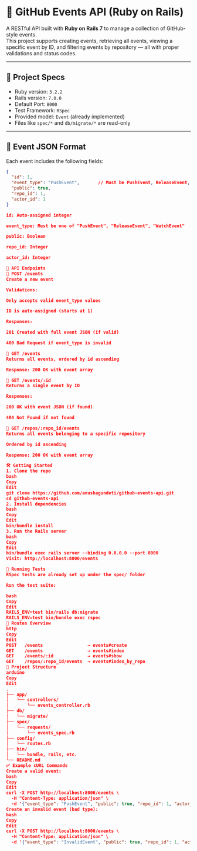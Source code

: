 # 🔔 GitHub Events API (Ruby on Rails)

A RESTful API built with **Ruby on Rails 7** to manage a collection of GitHub-style events.  
This project supports creating events, retrieving all events, viewing a specific event by ID, and filtering events by repository — all with proper validations and status codes.

---

## 📌 Project Specs

- Ruby version: `3.2.2`
- Rails version: `7.0.0`
- Default Port: `8000`
- Test Framework: `RSpec`
- Provided model: `Event` (already implemented)
- Files like `spec/*` and `db/migrate/*` are read-only

---

## 🧾 Event JSON Format

Each event includes the following fields:

```json
{
  "id": 1,
  "event_type": "PushEvent",       // Must be PushEvent, ReleaseEvent, or WatchEvent
  "public": true,
  "repo_id": 1,
  "actor_id": 1
}

id: Auto-assigned integer

event_type: Must be one of "PushEvent", "ReleaseEvent", "WatchEvent"

public: Boolean

repo_id: Integer

actor_id: Integer

🎯 API Endpoints
🔹 POST /events
Create a new event

Validations:

Only accepts valid event_type values

ID is auto-assigned (starts at 1)

Responses:

201 Created with full event JSON (if valid)

400 Bad Request if event_type is invalid

🔹 GET /events
Returns all events, ordered by id ascending

Response: 200 OK with event array

🔹 GET /events/:id
Returns a single event by ID

Responses:

200 OK with event JSON (if found)

404 Not Found if not found

🔹 GET /repos/:repo_id/events
Returns all events belonging to a specific repository

Ordered by id ascending

Response: 200 OK with event array

🛠️ Getting Started
1. Clone the repo
bash
Copy
Edit
git clone https://github.com/anushagundeti/github-events-api.git
cd github-events-api
2. Install dependencies
bash
Copy
Edit
bin/bundle install
3. Run the Rails server
bash
Copy
Edit
bin/bundle exec rails server --binding 0.0.0.0 --port 8000
Visit: http://localhost:8000/events

🧪 Running Tests
RSpec tests are already set up under the spec/ folder

Run the test suite:

bash
Copy
Edit
RAILS_ENV=test bin/rails db:migrate
RAILS_ENV=test bin/bundle exec rspec
🧱 Routes Overview
http
Copy
Edit
POST   /events                 → events#create
GET    /events                 → events#index
GET    /events/:id             → events#show
GET    /repos/:repo_id/events  → events#index_by_repo
📁 Project Structure
arduino
Copy
Edit
.
├── app/
│   └── controllers/
│       └── events_controller.rb
├── db/
│   └── migrate/
├── spec/
│   └── requests/
│       └── events_spec.rb
├── config/
│   └── routes.rb
├── bin/
│   └── bundle, rails, etc.
└── README.md
✅ Example cURL Commands
Create a valid event:
bash
Copy
Edit
curl -X POST http://localhost:8000/events \
  -H "Content-Type: application/json" \
  -d '{"event_type": "PushEvent", "public": true, "repo_id": 1, "actor_id": 1}'
Create an invalid event (bad type):
bash
Copy
Edit
curl -X POST http://localhost:8000/events \
  -H "Content-Type: application/json" \
  -d '{"event_type": "InvalidEvent", "public": true, "repo_id": 1, "actor_id": 1}'

